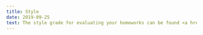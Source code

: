```yaml
---
title: Style
date: 2019-09-25
text: The style grade for evaluating your homeworks can be found <a href="handout/stylerubric.pdf">here</a>. 
---
```

